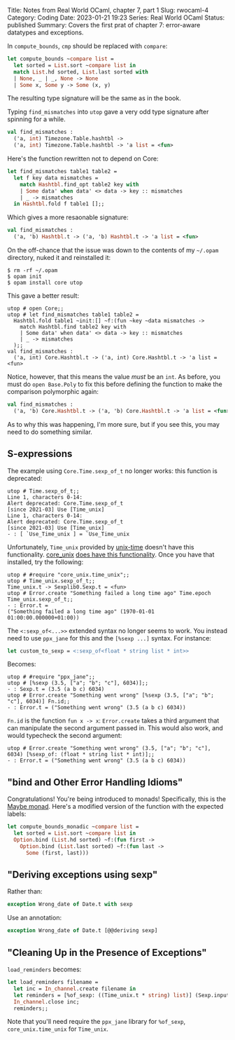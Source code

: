 Title: Notes from Real World OCaml, chapter 7, part 1
Slug: rwocaml-4
Category: Coding
Date: 2023-01-21 19:23
Series: Real World OCaml
Status: published
Summary: Covers the first prat of chapter 7: error-aware datatypes and exceptions.

In `compute_bounds`, `cmp` should be replaced with `compare`:

```ocaml
let compute_bounds ~compare list =
  let sorted = List.sort ~compare list in
  match List.hd sorted, List.last sorted with
  | None, _ | _, None -> None
  | Some x, Some y -> Some (x, y)
```

The resulting type signature will be the same as in the book.

Typing `find_mismatches` into `utop` gave a very odd type signature after spinning for a while.

```ocaml
val find_mismatches :
  ('a, int) Timezone.Table.hashtbl ->
  ('a, int) Timezone.Table.hashtbl -> 'a list = <fun>
```

Here's the function rewritten not to depend on Core:

```ocaml
let find_mismatches table1 table2 =
  let f key data mismatches =
    match Hashtbl.find_opt table2 key with
    | Some data' when data' <> data -> key :: mismatches
    | _ -> mismatches
  in Hashtbl.fold f table1 [];;
```

Which gives a more resaonable signature:

```ocaml
val find_mismatches :
  ('a, 'b) Hashtbl.t -> ('a, 'b) Hashtbl.t -> 'a list = <fun>
```

On the off-chance that the issue was down to the contents of my `~/.opam` directory, nuked it and reinstalled it:

```console
$ rm -rf ~/.opam
$ opam init
$ opam install core utop
```

This gave a better result:

``` { use_pygments=false }
utop # open Core;;
utop # let find_mismatches table1 table2 =
  Hashtbl.fold table1 ~init:[] ~f:(fun ~key ~data mismatches ->
    match Hashtbl.find table2 key with
    | Some data' when data' <> data -> key :: mismatches
    | _ -> mismatches
  );;
val find_mismatches :
  ('a, int) Core.Hashtbl.t -> ('a, int) Core.Hashtbl.t -> 'a list = <fun>
```

Notice, however, that this means the value _must_ be an `int`. As before, you must do `open Base.Poly` to fix this before defining the function to make the comparison polymorphic again:

```ocaml
val find_mismatches :
  ('a, 'b) Core.Hashtbl.t -> ('a, 'b) Core.Hashtbl.t -> 'a list = <fun>
```

As to why this was happening, I'm more sure, but if you see this, you may need to do something similar.

## S-expressions

The example using `Core.Time.sexp_of_t` no longer works: this function is deprecated:

``` { use_pygments=false }
utop # Time.sexp_of_t;;
Line 1, characters 0-14:
Alert deprecated: Core.Time.sexp_of_t
[since 2021-03] Use [Time_unix]
Line 1, characters 0-14:
Alert deprecated: Core.Time.sexp_of_t
[since 2021-03] Use [Time_unix]
- : [ `Use_Time_unix ] = `Use_Time_unix
```

Unfortunately, `Time_unix` provided by [unix-time](https://github.com/dsheets/ocaml-unix-time) doesn't have this functionality. [core_unix](https://ocaml.org/p/core_unix/v0.15.2) [does have this functionality](https://ocaml.org/p/core_unix/v0.15.2/doc/Time_unix/). Once you have that installed, try the following:

``` { use_pygments=false }
utop # #require "core_unix.time_unix";;
utop # Time_unix.sexp_of_t;;
Time_unix.t -> Sexplib0.Sexp.t = <fun>
utop # Error.create "Something failed a long time ago" Time.epoch Time_unix.sexp_of_t;;
- : Error.t =
("Something failed a long time ago" (1970-01-01 01:00:00.000000+01:00))
```

The `<:sexp_of<...>>` extended syntax no longer seems to work. You instead need to use `ppx_jane` for this and the `[%sexp ...]` syntax. For instance:

```ocaml
let custom_to_sexp = <:sexp_of<float * string list * int>>
```

Becomes:

``` { use_pygments=false }
utop # #require "ppx_jane";;
utop # [%sexp (3.5, ["a"; "b"; "c"], 6034)];;
- : Sexp.t = (3.5 (a b c) 6034)
utop # Error.create "Something went wrong" [%sexp (3.5, ["a"; "b"; "c"], 6034)] Fn.id;;
- : Error.t = ("Something went wrong" (3.5 (a b c) 6034))
```

`Fn.id` is the function `fun x -> x`: `Error.create` takes a third argument that can manipulate the second argument passed in. This would also work, and would typecheck the second argument:

``` { use_pygments=false }
utop # Error.create "Something went wrong" (3.5, ["a"; "b"; "c"], 6034) [%sexp_of: (float * string list * int)];;
- : Error.t = ("Something went wrong" (3.5 (a b c) 6034))
```

## "bind and Other Error Handling Idioms"

Congratulations! You're being introduced to monads! Specifically, this is the [Maybe monad]. Here's a modified version of the function with the expected labels:

[Maybe monad]: https://en.wikipedia.org/wiki/Monad_(functional_programming)#An_example:_Maybe

```ocaml
let compute_bounds_monadic ~compare list =
  let sorted = List.sort ~compare list in
  Option.bind (List.hd sorted) ~f:(fun first ->
    Option.bind (List.last sorted) ~f:(fun last ->
      Some (first, last)))
```

## "Deriving exceptions using sexp"

Rather than:

```ocaml
exception Wrong_date of Date.t with sexp
```

Use an annotation:

```ocaml
exception Wrong_date of Date.t [@@deriving sexp]
```

## "Cleaning Up in the Presence of Exceptions"

`load_reminders` becomes:

```ocaml
let load_reminders filename =
  let inc = In_channel.create filename in
  let reminders = [%of_sexp: ((Time_unix.t * string) list)] (Sexp.input_sexp inc) in
  In_channel.close inc;
  reminders;;
```

Note that you'll need require the `ppx_jane` library for `%of_sexp`, `core_unix.time_unix` for `Time_unix`.
